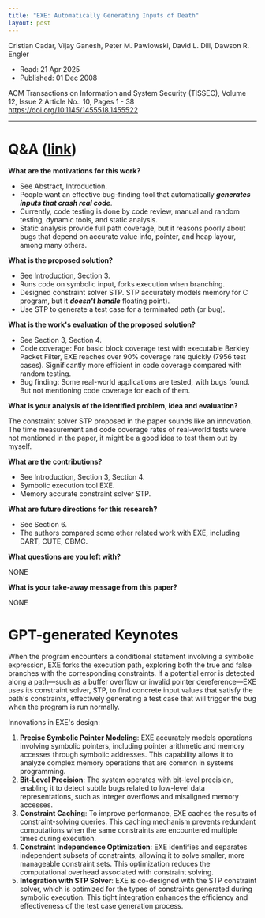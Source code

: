```yaml
---
title: "EXE: Automatically Generating Inputs of Death"
layout: post
---
```


Cristian Cadar, Vijay Ganesh, Peter M. Pawlowski, David L. Dill, Dawson R. Engler

* Read: 21 Apr 2025
* Published: 01 Dec 2008

ACM Transactions on Information and System Security (TISSEC), Volume 12, Issue 2
Article No.: 10, Pages 1 - 38
https://doi.org/10.1145/1455518.1455522

---
# Q&A ([link](https://cseweb.ucsd.edu/~wgg/CSE210/howtoread.html))

**What are the motivations for this work?** 

* See Abstract, Introduction.
* People want an effective bug-finding tool that automatically ***generates inputs that crash real code***.
* Currently, code testing is done by code review, manual and random testing, dynamic tools, and static analysis.
* Static analysis provide full path coverage, but it reasons poorly about bugs that depend on accurate value info, pointer, and heap layour, among many others.

**What is the proposed solution?**

* See Introduction, Section 3. 
* Runs code on symbolic input, forks execution when branching.
* Designed constraint solver STP. STP accurately models memory for C program, but it ***doesn't handle*** floating point).
* Use STP to generate a test case for a terminated path (or bug).

**What is the work's evaluation of the proposed solution?**

* See Section 3, Section 4.
* Code coverage: For basic block coverage test with executable Berkley Packet Filter, EXE reaches over 90% coverage rate quickly (7956 test cases). Significantly more efficient in code coverage compared with random testing.
* Bug finding: Some real-world applications are tested, with bugs found. But not mentioning code coverage for each of them.

**What is your analysis of the identified problem, idea and evaluation?**

The constraint solver STP proposed in the paper sounds like an innovation. The time measurement and code coverage rates of real-world tests were not mentioned in the paper, it might be a good idea to test them out by myself.

**What are the contributions?**
* See Introduction, Section 3, Section 4.
* Symbolic execution tool EXE.
* Memory accurate constraint solver STP.

**What are future directions for this research?**

* See Section 6.
* The authors compared some other related work with EXE, including DART, CUTE, CBMC.

**What questions are you left with?**

NONE

**What is your take-away message from this paper?**

NONE

# GPT-generated Keynotes

When the program encounters a conditional statement involving a symbolic expression, EXE forks the execution path, exploring both the true and false branches with the corresponding constraints. If a potential error is detected along a path—such as a buffer overflow or invalid pointer dereference—EXE uses its constraint solver, STP, to find concrete input values that satisfy the path's constraints, effectively generating a test case that will trigger the bug when the program is run normally.

Innovations in EXE's design:
1. **Precise Symbolic Pointer Modeling**: EXE accurately models operations involving symbolic pointers, including pointer arithmetic and memory accesses through symbolic addresses. This capability allows it to analyze complex memory operations that are common in systems programming. 
2. **Bit-Level Precision**: The system operates with bit-level precision, enabling it to detect subtle bugs related to low-level data representations, such as integer overflows and misaligned memory accesses.
3. **Constraint Caching**: To improve performance, EXE caches the results of constraint-solving queries. This caching mechanism prevents redundant computations when the same constraints are encountered multiple times during execution.
4. **Constraint Independence Optimization**: EXE identifies and separates independent subsets of constraints, allowing it to solve smaller, more manageable constraint sets. This optimization reduces the computational overhead associated with constraint solving.
5. **Integration with STP Solver**: EXE is co-designed with the STP constraint solver, which is optimized for the types of constraints generated during symbolic execution. This tight integration enhances the efficiency and effectiveness of the test case generation process.